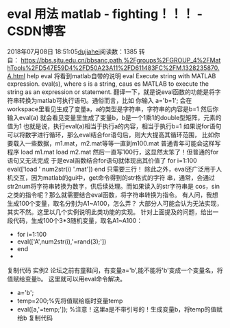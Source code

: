 # eval 用法 matlab - fighting！！！ - CSDN博客
2018年07月08日 18:51:05[dujiahei](https://me.csdn.net/dujiahei)阅读数：1385
转自： https://bbs.sjtu.edu.cn/bbsanc,path,%2Fgroups%2FGROUP_4%2FMathTools%2FD547E59D4%2FD50A23A11%2FD611483FC%2FM.1328235870.A.html
help eval 将看到matlab自带的说明
eval Execute string with MATLAB expression. eval(s), where s is a string, caus
es MATLAB to execute the string as an expression or statement.
翻译一下，就是说eval函数的功能是将字符串转换为matlab可执行语句。通俗而言，比如
你输入
a='b=1';
会在workspace里看见生成了变量a，a的类型是字符串，字符串的内容是b=1
然后你输入eval(a)
就会看见变量里生成了变量b，b是一个1乘1的double型矩阵，元素的值为1
也就是说，执行eval(a)相当于执行a的内容，相当于执行b=1
如果说for语句可以将数字进行循环，那么eval结合for语句后，则大大提高其循环范围，
比如你要载入一些数据，m1.mat，m2.mat等等一直到m100.mat
普通青年可能会这样写程序
load m1.mat
load m2.mat
然后一直写100行，这显然太笨了！但普通的for语句又无法完成
于是eval函数结合for语句就体现出其价值了
for i=1:100
    eval(['load ' num2str(i) '.mat'])
end
只需要三行！
除此之外，eval还广泛用于人机交互，因为matlab的gui中，get命令得到的str格式的字符
串，通常，会通过str2num将字符串转换为数字，供后续处理。而如果读入的str字符串是
cos，sin之类的指令呢？那么就需要结合eval函数，将字符串转换为指令。
有人问，我想生成100个变量，取名分别为A1~A100，怎么弄？
大部分人可能会认为无法实现，其实不然。这里以几个实例说明此类功能的实现。
针对上面提及的问题，给出一段代码，生成100个3*3随机变量，取名A1~A100：
- for i=1:100
- eval(['A',num2str(i),'=rand(3);'])
- end
- 
复制代码
实例2
论坛之前有童鞋问，有变量a='b',能不能将'b'变成一个变量名，将值赋给变量b。
这里就可以用eval命令解决。
- a='b';
- temp=200;%先将值赋给临时变量temp
- eval([a,'=temp;']); %注意！这里a是不带引号的！生成变量b，将temp的值赋给b
复制代码

